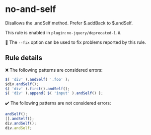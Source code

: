 # no-and-self

Disallows the .andSelf method. Prefer $.addBack to $.andSelf.

This rule is enabled in `plugin:no-jquery/deprecated-1.8`.

🔧 The `--fix` option can be used to fix problems reported by this rule.

## Rule details

❌ The following patterns are considered errors:
```js
$( 'div' ).andSelf( '.foo' );
$div.andSelf();
$( 'div' ).first().andSelf();
$( 'div' ).append( $( 'input' ).andSelf() );
```

✔️ The following patterns are not considered errors:
```js
andSelf();
[].andSelf();
div.andSelf();
div.andSelf;
```
